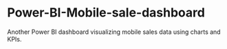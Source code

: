# Power-BI-Mobile-sale-dashboard
Another Power BI dashboard visualizing mobile sales data using charts and KPIs.
